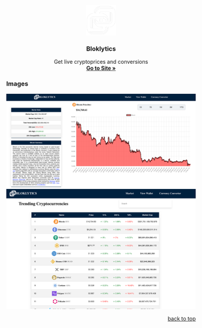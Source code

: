 <a name="readme-top"></a>
<br />
<div align="center">
  <a href="https://github.com/jsath/bloklytics">
    <img src="build/static/media/logo.dc070e4142e4d52e3821.png" alt="Logo" width="80" height="80">
  </a>

<h3 align="center">Bloklytics</h3>

  <p align="center">
    Get live cryptoprices and conversions
    <br />
    <a href="http://coffeebets.com target="_blank" rel="noopener noreferrer"/"><strong>Go to Site »</strong></a><br/>
  </p>
</div>





### Images
![Home](one.png)
![Home](market.png)





<p align="right"><a href="#readme-top">back to top</a></p>





